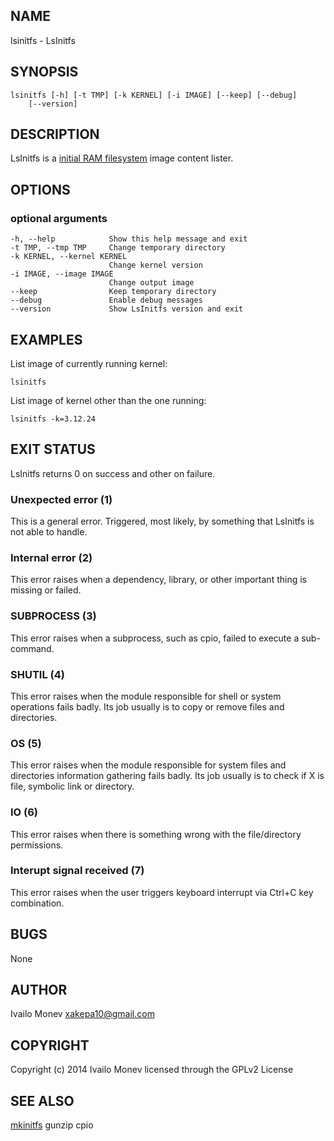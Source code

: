 ## NAME

lsinitfs - LsInitfs

## SYNOPSIS

    lsinitfs [-h] [-t TMP] [-k KERNEL] [-i IMAGE] [--keep] [--debug]
        [--version]

## DESCRIPTION

LsInitfs is a [initial RAM filesystem](http://en.wikipedia.org/wiki/Initrd)
image content lister.

## OPTIONS

### optional arguments

    -h, --help            Show this help message and exit
    -t TMP, --tmp TMP     Change temporary directory
    -k KERNEL, --kernel KERNEL
                          Change kernel version
    -i IMAGE, --image IMAGE
                          Change output image
    --keep                Keep temporary directory
    --debug               Enable debug messages
    --version             Show LsInitfs version and exit

## EXAMPLES

List image of currently running kernel:

    lsinitfs

List image of kernel other than the one running:

    lsinitfs -k=3.12.24

## EXIT STATUS

LsInitfs returns 0 on success and other on failure.

### Unexpected error (1)

This is a general error. Triggered, most likely, by something that LsInitfs is
not able to handle.

### Internal error (2)

This error raises when a dependency, library, or other important thing
is missing or failed.

### SUBPROCESS (3)

This error raises when a subprocess, such as cpio, failed to
execute a sub-command.

### SHUTIL (4)

This error raises when the module responsible for shell or system
operations fails badly. Its job usually is to copy or remove files and
directories.

### OS (5)

This error raises when the module responsible for system files and
directories information gathering fails badly. Its job usually is to
check if X is file, symbolic link or directory.

### IO (6)

This error raises when there is something wrong with the file/directory
permissions.

### Interupt signal received (7)

This error raises when the user triggers keyboard interrupt via Ctrl+C key
combination.

## BUGS

None

## AUTHOR

Ivailo Monev <xakepa10@gmail.com>

## COPYRIGHT

Copyright (c) 2014 Ivailo Monev licensed through the GPLv2 License

## SEE ALSO

[mkinitfs](mkinitfs.html) gunzip cpio

